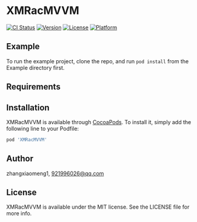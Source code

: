 # XMRacMVVM

[![CI Status](https://img.shields.io/travis/zhangxiaomeng1/XMRacMVVM.svg?style=flat)](https://travis-ci.org/zhangxiaomeng1/XMRacMVVM)
[![Version](https://img.shields.io/cocoapods/v/XMRacMVVM.svg?style=flat)](https://cocoapods.org/pods/XMRacMVVM)
[![License](https://img.shields.io/cocoapods/l/XMRacMVVM.svg?style=flat)](https://cocoapods.org/pods/XMRacMVVM)
[![Platform](https://img.shields.io/cocoapods/p/XMRacMVVM.svg?style=flat)](https://cocoapods.org/pods/XMRacMVVM)

## Example

To run the example project, clone the repo, and run `pod install` from the Example directory first.

## Requirements

## Installation

XMRacMVVM is available through [CocoaPods](https://cocoapods.org). To install
it, simply add the following line to your Podfile:

```ruby
pod 'XMRacMVVM'
```

## Author

zhangxiaomeng1, 921996026@qq.com

## License

XMRacMVVM is available under the MIT license. See the LICENSE file for more info.
